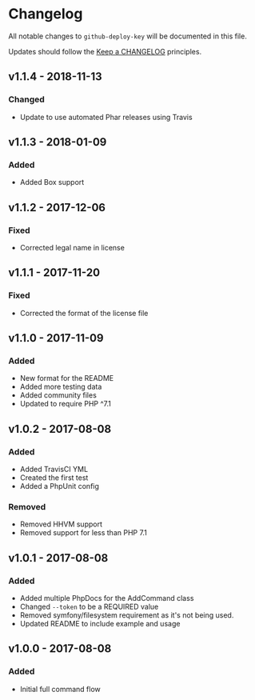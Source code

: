 # Changelog

All notable changes to `github-deploy-key` will be documented in this file.

Updates should follow the [Keep a CHANGELOG](https://keepachangelog.com) principles.

## v1.1.4 - 2018-11-13

### Changed
- Update to use automated Phar releases using Travis

## v1.1.3 - 2018-01-09

### Added
- Added Box support

## v1.1.2 - 2017-12-06

### Fixed
- Corrected legal name in license

## v1.1.1 - 2017-11-20

### Fixed
- Corrected the format of the license file

## v1.1.0 - 2017-11-09

### Added
- New format for the README
- Added more testing data
- Added community files
- Updated to require PHP ^7.1

## v1.0.2 - 2017-08-08

### Added
- Added TravisCI YML
- Created the first test
- Added a PhpUnit config

### Removed
- Removed HHVM support
- Removed support for less than PHP 7.1

## v1.0.1 - 2017-08-08

### Added
- Added multiple PhpDocs for the AddCommand class
- Changed `--token` to be a REQUIRED value
- Removed symfony/filesystem requirement as it's not being used.
- Updated README to include example and usage

## v1.0.0 - 2017-08-08

### Added
- Initial full command flow
